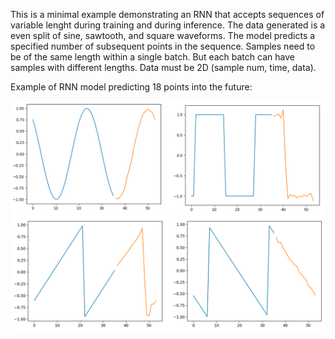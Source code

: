 This is a minimal example demonstrating an RNN that accepts sequences of
variable lenght during training and during inference. The data generated 
is a even split of sine, sawtooth, and square waveforms. The model predicts
a specified number of subsequent points in the sequence. Samples need to 
be of the same length within a single batch. But each batch can have samples
with different lengths. Data must be 2D (sample num, time, data).

Example of RNN model predicting 18 points into the future:

<img src="rnn_predictions.png" width="512">
